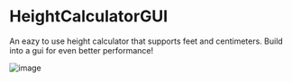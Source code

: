 # HeightCalculatorGUI
An eazy to use height calculator that supports feet and centimeters. Build into a gui for even better performance!

![image](https://github.com/Larssies/HeightCalculatorGUI/assets/81554085/a50a2b70-ba32-4159-be62-1940b7abc8d9)


